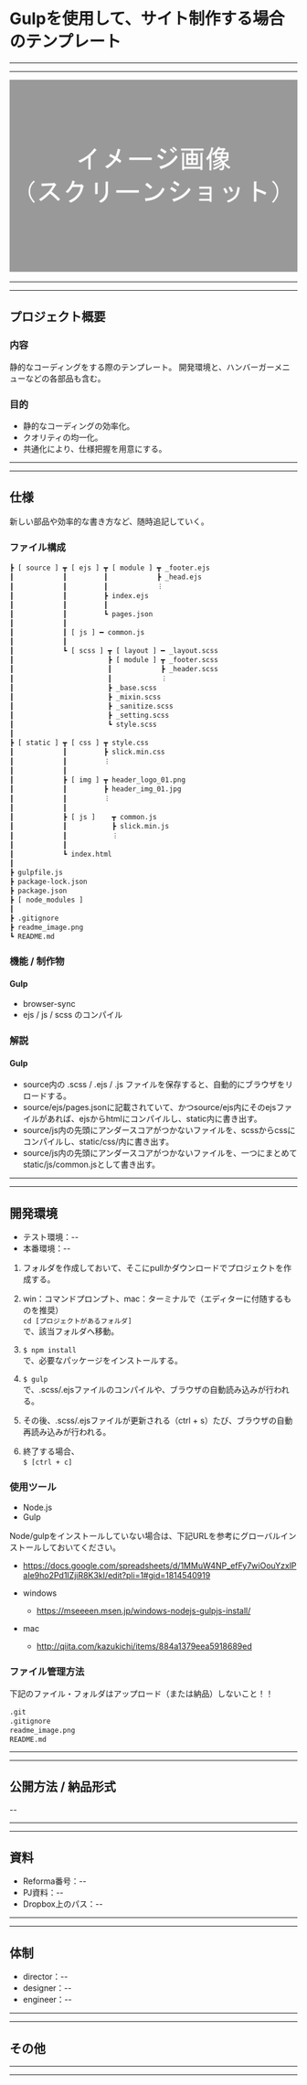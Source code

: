 # Gulpを使用して、サイト制作する場合のテンプレート

---

---

![イメージ画像](readme_image.png)

---

---

## **プロジェクト概要**
### **内容**
静的なコーディングをする際のテンプレート。
開発環境と、ハンバーガーメニューなどの各部品も含む。
### **目的**
* 静的なコーディングの効率化。
* クオリティの均一化。
* 共通化により、仕様把握を用意にする。

---

---

## **仕様**
新しい部品や効率的な書き方など、随時追記していく。
### **ファイル構成**
```
┣ [ source ] ┳ [ ejs ] ┳ [ module ] ┳ _footer.ejs
┃            ┃         ┃            ┣ _head.ejs
┃            ┃         ┃            ︙
┃            ┃         ┣ index.ejs
┃            ┃         ┃
┃            ┃         ┗ pages.json
┃            ┃
┃            ┃ [ js ] ━ common.js
┃            ┃
┃            ┗ [ scss ] ┳ [ layout ] ━ _layout.scss
┃                       ┣ [ module ] ┳ _footer.scss
┃                       ┃            ┣ _header.scss
┃                       ┃            ︙
┃                       ┣ _base.scss
┃                       ┣ _mixin.scss
┃                       ┣ _sanitize.scss
┃                       ┣ _setting.scss
┃                       ┗ style.scss
┃
┣ [ static ] ┳ [ css ] ┳ style.css
┃            ┃         ┣ slick.min.css
┃            ┃         ︙
┃            ┃
┃            ┣ [ img ] ┳ header_logo_01.png
┃            ┃         ┣ header_img_01.jpg
┃            ┃         ︙
┃            ┃
┃            ┣ [ js ]    ┳ common.js
┃            ┃           ┣ slick.min.js
┃            ┃           ︙
┃            ┃
┃            ┗ index.html
┃
┣ gulpfile.js
┣ package-lock.json
┣ package.json
┣ [ node_modules ]
┃
┣ .gitignore
┣ readme_image.png
┗ README.md
```
### **機能 / 制作物**
#### **Gulp**
* browser-sync
* ejs / js / scss のコンパイル

### **解説**
#### **Gulp**
* source内の .scss / .ejs / .js ファイルを保存すると、自動的にブラウザをリロードする。
* source/ejs/pages.jsonに記載されていて、かつsource/ejs内にそのejsファイルがあれば、ejsからhtmlにコンパイルし、static内に書き出す。
* source/js内の先頭にアンダースコアがつかないファイルを、scssからcssにコンパイルし、static/css/内に書き出す。
* source/js内の先頭にアンダースコアがつかないファイルを、一つにまとめてstatic/js/common.jsとして書き出す。

---

---

## **開発環境**
* テスト環境：--  
* 本番環境：--  

1. フォルダを作成しておいて、そこにpullかダウンロードでプロジェクトを作成する。

2. win：コマンドプロンプト、mac：ターミナルで（エディターに付随するものを推奨）  
`cd [プロジェクトがあるフォルダ]`  
で、該当フォルダへ移動。

3. `$ npm install`  
で、必要なパッケージをインストールする。

4. `$ gulp`  
で、.scss/.ejsファイルのコンパイルや、ブラウザの自動読み込みが行われる。

5. その後、.scss/.ejsファイルが更新される（ctrl + s）たび、ブラウザの自動再読み込みが行われる。

6. 終了する場合、  
`$ [ctrl + c]`


### **使用ツール**
* Node.js
* Gulp

Node/gulpをインストールしていない場合は、下記URLを参考にグローバルインストールしておいてください。  

* https://docs.google.com/spreadsheets/d/1MMuW4NP_efFy7wiOouYzxlPaIe9ho2Pd1IZjiR8K3kI/edit?pli=1#gid=1814540919
* windows
	* https://mseeeen.msen.jp/windows-nodejs-gulpjs-install/

* mac
	* http://qiita.com/kazukichi/items/884a1379eea5918689ed



### **ファイル管理方法**
下記のファイル・フォルダはアップロード（または納品）しないこと！！
```
.git
.gitignore
readme_image.png
README.md
```

---

---

## **公開方法 / 納品形式**
--

---

---

## **資料**
* Reforma番号：--
* PJ資料：--
* Dropbox上のパス：--

---

---

## **体制**
* director：--
* designer：--
* engineer：--

---

---

## **その他**

---

---

